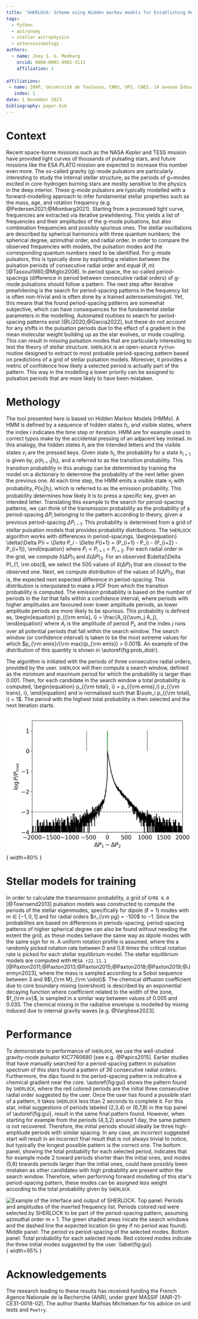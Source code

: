 ```yaml
---
title: 'SHERLOCK: Scheme using Hidden markov models for Establishing Reiteratively a List Of Candidate period-spacings with liKelihood'
tags:
  - Python
  - astronomy
  - stellar astrophysics  
  - asteroseismology
authors:
  - name: Joey S. G. Mombarg
    orcid: 0000-0002-9901-3113
    affiliation: 1

affiliations:
 - name: IRAP, Université de Toulouse, CNRS, UPS, CNES, 14 avenue Édouard Belin, F-31400 Toulouse, France
   index: 1
date: 1 November 2023
bibliography: paper.bib
---
```


# Context

Recent space-borne missions such as the NASA *Kepler* and TESS mission have provided light curves of thousands of pulsating stars, and future missions like the ESA PLATO mission are expected to increase this number even more. The so-called gravity (g)-mode pulsators are particularly interesting to study the internal stellar structure, as the periods of g~modes excited in core-hydrogen burning stars are mostly sensitive to the physics in the deep interior. These g-mode pulsators are typically modelled with a forward-modelling approach to infer fundamental stellar properties such as the mass, age, and rotation frequency (e.g. @Pedersen2021;@Mombarg2021). Starting from a processed light curve, frequencies are extracted via iterative prewhitening. This yields a list of frequencies and their amplitudes of the g-mode pulsations, but also combination frequencies and possibly spurious ones. The stellar oscillations are described by spherical harmonics with three quantum numbers; the spherical degree, azimuthal order, and radial order. In order to compare the observed frequencies with models, the pulsation modes and the corresponding quantum numbers need to be identified. For g-mode pulsators, this is typically done by exploiting a relation between the pulsation periods of consecutive radial order and equal ($\ell, m$) [@Tassoul1980;@Miglio2008]. In period space, the so-called period-spacings (difference in period between consecutive radial orders) of g-mode pulsations should follow a pattern. The next step after iterative prewhitening is the search for period-spacing patterns in the frequency list is often non-trivial and is often done by a trained asteroseismologist. Yet, this means that the found period-spacing patterns are somewhat subjective, which can have consequences for the fundamental stellar parameters in the modelling. Automated routines to search for period-spacing patterns exist [@Li2020;@Garcia2022], but these do not account for any shifts in the pulsation periods due to the effect of a gradient in the mean molecular weight building up as the star evolves, or mode coupling. This can result in missing pulsation modes that are particularly interesting to test the theory of stellar structure. `SHERLOCK` is an open-source `Python` routine designed to extract to most probable period-spacing pattern based on predictions of a grid of stellar pulsation models.
Moreover, it provides a metric of confidence how likely a selected period is actually part of the pattern. This way in the modelling a lower priority can be assigned to pulsation periods that are more likely to have been mistaken.

# Methology

The tool presented here is based on Hidden Markov Models (HMMs). A HMM is defined by a sequence of hidden states $h_i$, and visible states, where the index $i$ indicates the time step or iteration. HMM are for example used to correct typos make by the accidental pressing of an adjacent key instead. In this analogy, the hidden states $h_i$ are the intended letters and the visible states $v_i$ are the pressed keys. Given state $h_i$, the probability for a state $h_{i+1}$ is given by, $p(h_{i+1} | h_i)$,
and a referred to as the transition probability. This transition probability in this analogy can be determined by training the model on a dictionary to determine the probability of the next letter given the previous one. At each time step, the HMM emits a visible state $v_i$ with probability, $P(v_i | h_i)$, which is referred to as the emission probability. This probability determines how likely it is to press a specific key, given an intended letter. Translating this example to the search for period-spacing patterns, we can think of the transmission probability as the probability of a period-spacing $\Delta P_{i}$ belonging to the pattern according to theory, given a previous period-spacing $\Delta P_{i-1}$. This probability is determined from a grid of stellar pulsation models that provides probability distributions. The `SHERLOCK` algorithm works with differences in period-spacings,
\begin{equation}
    \delta(\Delta P)_i = \Delta P_i - \Delta P_{i+1} = (P_{i+1} - P_i) - (P_{i+2} - P_{i+1}),
\end{equation}
where $P_i < P_{i+1} < P_{i+2}$. For each radial order in the grid, we compute $\delta (\Delta P)_{1}$ and $\delta (\Delta P)_{2}$. For an observed $\delta(\Delta P)_{1, \rm obs}$, we select the 500 values of $\delta(\Delta P)_1$ that are closest to the observed one. Next, we compute distribution of the values of $\delta(\Delta P)_2$, that is, the expected next expected difference in period-spacing. This distribution is interpolated to make a PDF from which the transition probability is computed.
The emission probability is based on the number of periods in the list that falls within a confidence interval, where periods with higher amplitudes are favoured over lower amplitude periods, as lower amplitude periods are more likely to be spurious. This probability is defined as,
\begin{equation}
    p_{{\rm emis}, i} = \frac{A_i}{\sum_j A_j},
\end{equation}
where $A_i$ is the amplitude of period $P_i$, and the index $j$ runs over all potential periods that fall within the search window. The search window (or confidence interval) is taken to be the most extreme values for which $p_{\rm emis}/{\rm max}(p_{\rm emis}) > 0.001$. An example of the distribution of this quantity is shown in \autoref{fig:prob_distr}.

The algorithm is initiated with the periods of three consecutive radial orders, provided by the user. `SHERLOCK` will then compute a search window, defined as the minimum and maximum period for which the probability is larger than 0.001. Then, for each candidate in the search window a total probability is computed,
\begin{equation}
    p_{{\rm total}, i} = p_{{\rm emis},i} p_{{\rm trans}, i},
\end{equation}
and is normalised such that $\sum_i p_{{\rm total}, i} = 1$. The period with the highest total probability is then selected and the next iteration starts.

![Normalised interpolated emission probabilty for a difference in period-spacings $\Delta P_{1} - \Delta P_{2}$, computed from a grid of stellar pulsation models. The green tick indicates the expected value, the grey ticks the search window, based on the cutoff in $\log p/p_{\rm max}$ as shown by the horizontal grey dashed line. \label{fig:prob_distr}](figures/Probability_distribution.png){ width=80% }

# Stellar models for training

In order to calculate the transmission probability, a grid of `GYRE 6.0` [@Townsend2013] pulsation models was constructed to compute the periods of the stellar eigenmodes, specifically for dipole ($\ell = 1$) modes with $m \in [-1, 0, 1]$ and for radial orders $n_{\rm pg} = -100$ to $-1$. Since the probabilites are based on differences in periods-spacing, period-spacing patterns of higher spherical degree can also be found without needing the extent the grid, as these modes behave the same way as dipole modes with the same sign for $m$. A uniform rotation profile is assumed, where the a randomly picked rotation rate between 0 and 0.6 times the critical rotation rate is picked for each stellar equilibrium model. The stellar equilibrium models are computed with `MESA r22.11.1` [@Paxton2011;@Paxton2013;@Paxton2015;@Paxton2018;@Paxton2019;@Jermyn2023], where the mass is sampled according to a Sobol sequence between 3 and 9$\,{\rm M}_{\rm \odot}$. The chemical diffusion coefficient due to core boundary mixing (overshoot) is described by an exponential decaying function where coefficient related to the width of the zone, $f_{\rm ov}$, is sampled in a similar way between values of 0.005 and 0.035. The chemical mixing in the radiative envelope is modelled by mixing induced due to internal gravity waves [e.g. @Varghese2023].

# Performance

To demonstrate to performance of `SHERLOCK`, we use the well-studied gravity-mode pulsator KIC7760680 [see e.g. @Papics2015]. Earlier studies that have manually searched for a period-spacing pattern in pulsation spectrum of this stars found a pattern of 36 consecutive radial orders. Furthermore, the dips found in the period-spacing pattern is indicative a chemical gradient near the core. \autoref{fig:gui} shows the pattern found by `SHERLOCK`, where the red colored periods are the initial three consecutive radial order suggested by the user. Once the user has found a possible start of a pattern, it takes `SHERLOCK` less than 2 seconds to complete it. For this star, initial suggestions of periods labeled (2,3,4) or (6,7,8) in the top panel of \autoref{fig:gui}, result in the same final pattern found. However, when starting for example from the periods (4,3,2) around 1 day, the same pattern is not recovered. Therefore, the initial periods should ideally be three high-amplitude periods with similar spacing. In any case, an incorrect suggested start will result in an incorrect final result that is not always trivial to notice, but typically the longest possible pattern is the correct one. The bottom panel, showing the total probabilty for each selected period, indicates that for example mode 2 toward periods shorter than the initial ones, and modes (5,6) towards periods larger than the initial ones, could have possibly been mistaken as other candidates with high probability are present within the search window. Therefore, when performing forward modelling of this star's period-spacing pattern, these modes can be assigned less weight according to the total probability given by `SHERLOCK`.

![Example of the interface and output of `SHERLOCK`. Top panel: Periods and amplitudes of the inserted frequency list. Periods colored red were selected by `SHERLOCK` to be part of the period-spacing pattern, assuming azimuthal order $m = 1$. The green shaded areas inicate the search windows and the dashed line the expected location (in grey if no period was found). Middle panel: The period vs period-spacing of the selected modes. Bottom panel: Total probability for each selected mode. Red colored modes indicate the three initial modes suggested by the user. \label{fig:gui}](figures/PSP_KIC007760680_strategy_5_l1m1_test.png){ width=95% }

# Acknowledgements
 The research leading to these results has received funding the French Agence Nationale de la Recherche (ANR), under grant MASSIF (ANR-21-CE31-0018-02). The author thanks Mathias Michielsen for his advice on unit tests and `Poetry`.
